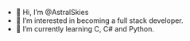 - 👋 Hi, I’m @AstralSkies
- 👀 I’m interested in becoming a full stack developer.
- 🌱 I’m currently learning C, C# and Python.

<!---
AstralSkies/AstralSkies is a ✨ special ✨ repository because its `README.md` (this file) appears on your GitHub profile.
You can click the Preview link to take a look at your changes.
--->
